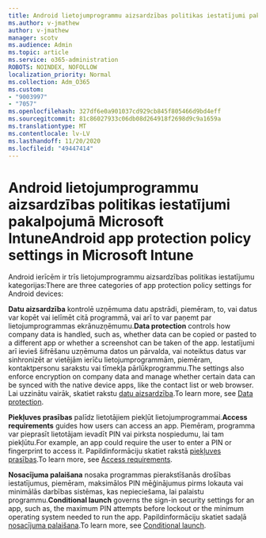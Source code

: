 ```yaml
---
title: Android lietojumprogrammu aizsardzības politikas iestatījumi pakalpojumā Microsoft Intune
ms.author: v-jmathew
author: v-jmathew
manager: scotv
ms.audience: Admin
ms.topic: article
ms.service: o365-administration
ROBOTS: NOINDEX, NOFOLLOW
localization_priority: Normal
ms.collection: Adm_O365
ms.custom:
- "9003997"
- "7057"
ms.openlocfilehash: 327df6e0a901037cd929cb845f805466d9bd4eff
ms.sourcegitcommit: 81c86027933c06db08d264918f2698d9c9a1659a
ms.translationtype: MT
ms.contentlocale: lv-LV
ms.lasthandoff: 11/20/2020
ms.locfileid: "49447414"
---
```

# <a name="android-app-protection-policy-settings-in-microsoft-intune"></a><span data-ttu-id="238e1-102">Android lietojumprogrammu aizsardzības politikas iestatījumi pakalpojumā Microsoft Intune</span><span class="sxs-lookup"><span data-stu-id="238e1-102">Android app protection policy settings in Microsoft Intune</span></span>

<span data-ttu-id="238e1-103">Android ierīcēm ir trīs lietojumprogrammu aizsardzības politikas iestatījumu kategorijas:</span><span class="sxs-lookup"><span data-stu-id="238e1-103">There are three categories of app protection policy settings for Android devices:</span></span>

<span data-ttu-id="238e1-104">**Datu aizsardzība** kontrolē uzņēmuma datu apstrādi, piemēram, to, vai datus var kopēt vai ielīmēt citā programmā, vai arī to var paņemt par lietojumprogrammas ekrānuzņēmumu.</span><span class="sxs-lookup"><span data-stu-id="238e1-104">**Data protection** controls how company data is handled, such as, whether data can be copied or pasted to a different app or whether a screenshot can be taken of the app.</span></span> <span data-ttu-id="238e1-105">Iestatījumi arī ievieš šifrēšanu uzņēmuma datos un pārvalda, vai noteiktus datus var sinhronizēt ar vietējām ierīču lietojumprogrammām, piemēram, kontaktpersonu sarakstu vai tīmekļa pārlūkprogrammu.</span><span class="sxs-lookup"><span data-stu-id="238e1-105">The settings also enforce encryption on company data and manage whether certain data can be synced with the native device apps, like the contact list or web browser.</span></span> <span data-ttu-id="238e1-106">Lai uzzinātu vairāk, skatiet rakstu [datu aizsardzība](https://go.microsoft.com/fwlink/?linkid=2135259).</span><span class="sxs-lookup"><span data-stu-id="238e1-106">To learn more, see [Data protection](https://go.microsoft.com/fwlink/?linkid=2135259).</span></span>

<span data-ttu-id="238e1-107">**Piekļuves prasības** palīdz lietotājiem piekļūt lietojumprogrammai.</span><span class="sxs-lookup"><span data-stu-id="238e1-107">**Access requirements** guides how users can access an app.</span></span> <span data-ttu-id="238e1-108">Piemēram, programma var pieprasīt lietotājam ievadīt PIN vai pirksta nospiedumu, lai tam piekļūtu.</span><span class="sxs-lookup"><span data-stu-id="238e1-108">For example, an app could require the user to enter a PIN or fingerprint to access it.</span></span> <span data-ttu-id="238e1-109">Papildinformāciju skatiet rakstā [piekļuves prasības](https://go.microsoft.com/fwlink/?linkid=2135260).</span><span class="sxs-lookup"><span data-stu-id="238e1-109">To learn more, see [Access requirements](https://go.microsoft.com/fwlink/?linkid=2135260).</span></span>

<span data-ttu-id="238e1-110">**Nosacījuma palaišana** nosaka programmas pierakstīšanās drošības iestatījumus, piemēram, maksimālos PIN mēģinājumus pirms lokauta vai minimālās darbības sistēmas, kas nepieciešama, lai palaistu programmu.</span><span class="sxs-lookup"><span data-stu-id="238e1-110">**Conditional launch** governs the sign-in security settings for an app, such as, the maximum PIN attempts before lockout or the minimum operating system needed to run the app.</span></span> <span data-ttu-id="238e1-111">Papildinformāciju skatiet sadaļā [nosacījuma palaišana](https://go.microsoft.com/fwlink/?linkid=2135507).</span><span class="sxs-lookup"><span data-stu-id="238e1-111">To learn more, see [Conditional launch](https://go.microsoft.com/fwlink/?linkid=2135507).</span></span>
